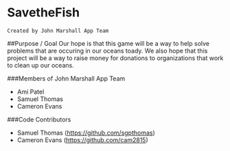 SavetheFish
===========
    Created by John Marshall App Team 

##Purpose / Goal
Our hope is that this game will be a way to help solve problems that are occuring in our  oceans toady. We also hope that this project will be a way to raise money for donations to organizations that work to clean up our oceans. 

###Members of John Marshall App Team
- Ami Patel
- Samuel Thomas
- Cameron Evans

###Code Contributors
- Samuel Thomas (https://github.com/sgpthomas)
- Cameron Evans (https://github.com/cam2815)